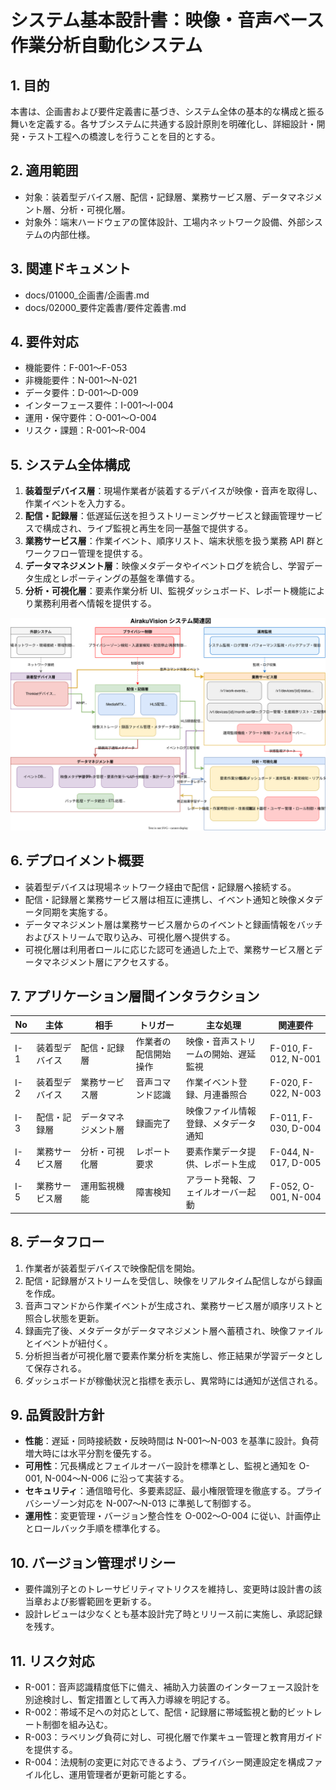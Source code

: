 # システム基本設計書：映像・音声ベース作業分析自動化システム

## 1. 目的
本書は、企画書および要件定義書に基づき、システム全体の基本的な構成と振る舞いを定義する。各サブシステムに共通する設計原則を明確化し、詳細設計・開発・テスト工程への橋渡しを行うことを目的とする。

## 2. 適用範囲
- 対象：装着型デバイス層、配信・記録層、業務サービス層、データマネジメント層、分析・可視化層。
- 対象外：端末ハードウェアの筐体設計、工場内ネットワーク設備、外部システムの内部仕様。

## 3. 関連ドキュメント
- docs/01000_企画書/企画書.md
- docs/02000_要件定義書/要件定義書.md

## 4. 要件対応
- 機能要件：F-001〜F-053
- 非機能要件：N-001〜N-021
- データ要件：D-001〜D-009
- インターフェース要件：I-001〜I-004
- 運用・保守要件：O-001〜O-004
- リスク・課題：R-001〜R-004

## 5. システム全体構成
1. **装着型デバイス層**：現場作業者が装着するデバイスが映像・音声を取得し、作業イベントを入力する。
2. **配信・記録層**：低遅延伝送を担うストリーミングサービスと録画管理サービスで構成され、ライブ監視と再生を同一基盤で提供する。
3. **業務サービス層**：作業イベント、順序リスト、端末状態を扱う業務 API 群とワークフロー管理を提供する。
4. **データマネジメント層**：映像メタデータやイベントログを統合し、学習データ生成とレポーティングの基盤を準備する。
5. **分析・可視化層**：要素作業分析 UI、監視ダッシュボード、レポート機能により業務利用者へ情報を提供する。

![システム関連図](./システム関連図.svg)

## 6. デプロイメント概要
- 装着型デバイスは現場ネットワーク経由で配信・記録層へ接続する。
- 配信・記録層と業務サービス層は相互に連携し、イベント通知と映像メタデータ同期を実施する。
- データマネジメント層は業務サービス層からのイベントと録画情報をバッチおよびストリームで取り込み、可視化層へ提供する。
- 可視化層は利用者ロールに応じた認可を通過した上で、業務サービス層とデータマネジメント層にアクセスする。

## 7. アプリケーション層間インタラクション
| No  | 主体           | 相手                 | トリガー             | 主な処理                             | 関連要件            |
| --- | -------------- | -------------------- | -------------------- | ------------------------------------ | ------------------- |
| I-1 | 装着型デバイス | 配信・記録層         | 作業者の配信開始操作 | 映像・音声ストリームの開始、遅延監視 | F-010, F-012, N-001 |
| I-2 | 装着型デバイス | 業務サービス層       | 音声コマンド認識     | 作業イベント登録、月連番照合         | F-020, F-022, N-003 |
| I-3 | 配信・記録層   | データマネジメント層 | 録画完了             | 映像ファイル情報登録、メタデータ通知 | F-011, F-030, D-004 |
| I-4 | 業務サービス層 | 分析・可視化層       | レポート要求         | 要素作業データ提供、レポート生成     | F-044, N-017, D-005 |
| I-5 | 業務サービス層 | 運用監視機能         | 障害検知             | アラート発報、フェイルオーバー起動   | F-052, O-001, N-004 |

## 8. データフロー
1. 作業者が装着型デバイスで映像配信を開始。
2. 配信・記録層がストリームを受信し、映像をリアルタイム配信しながら録画を作成。
3. 音声コマンドから作業イベントが生成され、業務サービス層が順序リストと照合し状態を更新。
4. 録画完了後、メタデータがデータマネジメント層へ蓄積され、映像ファイルとイベントが紐付く。
5. 分析担当者が可視化層で要素作業分析を実施し、修正結果が学習データとして保存される。
6. ダッシュボードが稼働状況と指標を表示し、異常時には通知が送信される。

## 9. 品質設計方針
- **性能**：遅延・同時接続数・反映時間は N-001〜N-003 を基準に設計。負荷増大時には水平分割を優先する。
- **可用性**：冗長構成とフェイルオーバー設計を標準とし、監視と通知を O-001, N-004〜N-006 に沿って実装する。
- **セキュリティ**：通信暗号化、多要素認証、最小権限管理を徹底する。プライバシーゾーン対応を N-007〜N-013 に準拠して制御する。
- **運用性**：変更管理・バージョン整合性を O-002〜O-004 に従い、計画停止とロールバック手順を標準化する。

## 10. バージョン管理ポリシー
- 要件識別子とのトレーサビリティマトリクスを維持し、変更時は設計書の該当章および影響範囲を更新する。
- 設計レビューは少なくとも基本設計完了時とリリース前に実施し、承認記録を残す。

## 11. リスク対応
- R-001：音声認識精度低下に備え、補助入力装置のインターフェース設計を別途検討し、暫定措置として再入力導線を明記する。
- R-002：帯域不足への対応として、配信・記録層に帯域監視と動的ビットレート制御を組み込む。
- R-003：ラベリング負荷に対し、可視化層で作業キュー管理と教育用ガイドを提供する。
- R-004：法規制の変更に対応できるよう、プライバシー関連設定を構成ファイル化し、運用管理者が更新可能とする。
